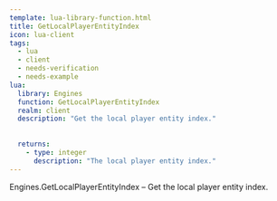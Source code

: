 ```yaml
---
template: lua-library-function.html
title: GetLocalPlayerEntityIndex
icon: lua-client
tags:
  - lua
  - client
  - needs-verification
  - needs-example
lua:
  library: Engines
  function: GetLocalPlayerEntityIndex
  realm: client
  description: "Get the local player entity index."
  
  
  returns:
    - type: integer
      description: "The local player entity index."
---
```


<div class="lua__search__keywords">
Engines.GetLocalPlayerEntityIndex &#x2013; Get the local player entity index.
</div>

